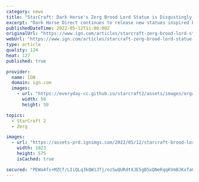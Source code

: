 ```yaml
---
category: news
title: "StarCraft: Dark Horse's Zerg Brood Lord Statue is Disgustingly Amazing"
excerpt: "Dark Horse Direct continues to release new statues inspired by the ships of Blizzard's StarCraft universe. Their latest StarCraft replica depicts one of the most imposing and disgusting ships in the series - the Zerg Brood Lord. This statue features a ..."
publishedDateTime: 2022-05-12T11:00:00Z
originalUrl: "https://www.ign.com/articles/starcraft-zerg-brood-lord-statue-dark-horse-direct"
webUrl: "https://www.ign.com/articles/starcraft-zerg-brood-lord-statue-dark-horse-direct"
type: article
quality: 124
heat: 127
published: true

provider:
  name: IGN
  domain: ign.com
  images:
    - url: "https://everyday-cc.github.io/starcraft2/assets/images/organizations/ign.com-50x50.jpg"
      width: 50
      height: 50

topics:
  - StarCraft 2
  - Zerg

images:
  - url: "https://assets-prd.ignimgs.com/2022/05/12/starcraft-brood-lord-replica-13-1652327482170.png?width=1280"
    width: 1023
    height: 575
    isCached: true

secured: "PEWa4fs+MZCf/LIiQLq3kQW1JTj/ozSwQURdtXJE5gB5xQNeRqqKVmBJKxfaGtfQ9MifjFv+nQMSQGQQNUtKGo0dskjFBVPJK1be0QxB1kARXxADamFrSZFFRhfjD3J7cXOiyfzL2zUDMEXBflTAx+webuXVsr5GP3/46ap/zJeYvKtjOs/Nbh4AoByYFZ5SLwAvPYEUI2QPI03QL8xcSeowoiwyClcWT2Z2x67Gsrj0UpQh5AQKCWEaSlg2HoA+7jG9/lj3U4T0zkF4cSYKKE4Pym/pwtflTQVvkVBS/x/ES3x6ZTdsVmWi3iZTcPQDmXxQ4s6XP8dvNLj8/bD4V39M1mee0wBNsS3ddJyzcTc=;gGDFfJcpWeGE1yg4pSmX+Q=="
---
```


